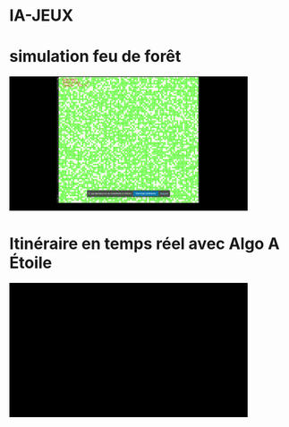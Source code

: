# IA-JEUX

# simulation feu de forêt 
![alt text](https://github.com/jkaf-kafacK/IA---JEUX/blob/main/Feu%20de%20brouse/video_feu_2_cotes_opposes.gif?raw=true)

# Itinéraire en temps réel avec Algo A Étoile 
![alt text](https://github.com/jkaf-kafacK/IA---JEUX/blob/main/base-CFT/video_montrant_intineraire_en_temps_reel.gif?raw=true)
